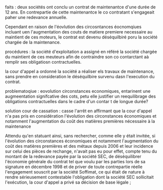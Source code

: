 faits : deux sociétés ont conclu un contrat de maintenantce d'une durée de 12 ans. En contrepartie de cette maintenantce le co contratant s'engageait  paher une redevance annuelle.

Cependant en raison de l'éovlution des circosntances éocnomqiues incluant uen  l'augmentation des couts de matiere premiere necessaire au maintient de ces moteurs, le contrat est devenu déséquilbiré poru la société chargée de la maintenance. 

procédures : la société d'exploitation a assigné en référé la société chargée du maintient de ces meuteurs afin de contraindre son co contarctant aà remplir ses obligatiosn contractuelles. 

la cour d'appel a ordonné la société a réaliser els travaux de maintenance, sans prendre en consideration le déséquilbire survenu dasn l'execution du contrat.

problematoqiue : eovolution circonstances economiques, entarinent une augmeentation signifcative des cots, petu elle justifier un reequilibrage des obligations contractuelles dans le cadre d'un contar t de longue durée?

solution cour de cassation : casse l'arrêt en affirmant que la cour d'appel n'a pas pris en considération l'évolution des circonstances économiques et notamment l'augmentation du coût des matières premières nécessaire à la maintenance 

Attendu qu'en statuant ainsi, sans rechercher, comme elle y était invitée, si l'évolution des circonstances économiques et notamment l'augmentation du coût des matières premières et des métaux depuis 2006 et leur incidence sur celui des pièces de rechange, n'avait pas eu pour effet, compte tenu du montant de la redevance payée par la société SEC, de déséquilibrer l'économie générale du contrat tel que voulu par les parties lors de sa signature en décembre 1998 et de priver de toute contrepartie réelle l'engagement souscrit par la société Soffimat, ce qui était de nature à rendre sérieusement contestable l'obligation dont la société SEC sollicitait l'exécution, la cour d'appel a privé sa décision de base légale ;

